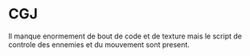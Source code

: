 # CGJ


Il manque enormement de bout de code et de texture mais le script de controle des ennemies et du mouvement sont present.

